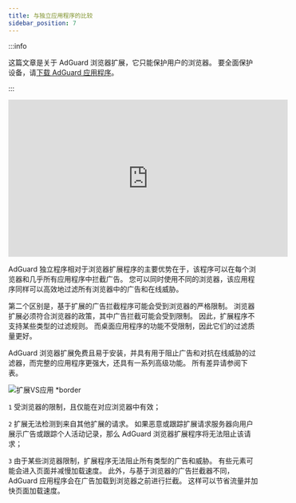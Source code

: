 ```yaml
---
title: 与独立应用程序的比较
sidebar_position: 7
---
```


:::info

这篇文章是关于 AdGuard 浏览器扩展，它只能保护用户的浏览器。 要全面保护设备，请[下载 AdGuard 应用程序](https://agrd.io/download-kb-adblock)。

:::

<iframe width="560" height="315" class="youtube-video" src="https://www.youtube-nocookie.com/embed/ZGwceZP-0mM" title="YouTube video player" frameborder="0" allow="accelerometer; autoplay; clipboard-write; encrypted-media; gyroscope; picture-in-picture" allowfullscreen></iframe>

AdGuard 独立程序相对于浏览器扩展程序的主要优势在于，该程序可以在每个浏览器和几乎所有应用程序中拦截广告。 您可以同时使用不同的浏览器，该应用程序同样可以高效地过滤所有浏览器中的广告和在线威胁。

第二个区别是，基于扩展的广告拦截程序可能会受到浏览器的严格限制。 浏览器扩展必须符合浏览器的政策，其中广告拦截可能会受到限制。 因此，扩展程序不支持某些类型的过滤规则。 而桌面应用程序的功能不受限制，因此它们的过滤质量更好。

AdGuard 浏览器扩展免费且易于安装，并具有用于阻止广告和对抗在线威胁的过滤器，而完整的应用程序更强大，还具有一系列高级功能。 所有差异请参阅下表。

![扩展VS应用 \*border](https://cdn.adtidy.org/content/Kb/ad_blocker/browser_extension/ad_blocker_browser_extension_comparison.png)

`1` 受浏览器的限制，且仅能在对应浏览器中有效；

`2` 扩展无法检测到来自其他扩展的请求。 如果恶意或跟踪扩展请求服务器向用户展示广告或跟踪个人活动记录，那么 AdGuard 浏览器扩展程序将无法阻止该请求；

`3` 由于某些浏览器限制，扩展程序无法阻止所有类型的广告和威胁。 有些元素可能会进入页面并减慢加载速度。 此外，与基于浏览器的广告拦截器不同，AdGuard 应用程序会在广告加载到浏览器之前进行拦截。 这样可以节省流量并加快页面加载速度。
